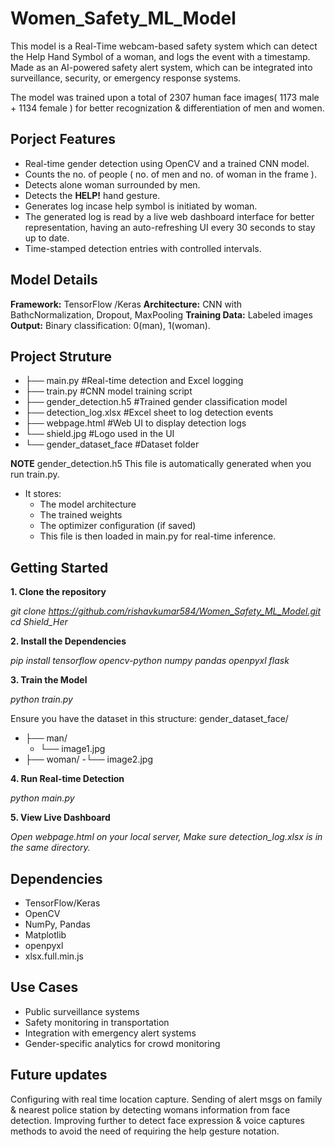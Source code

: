 # Women_Safety_ML_Model
This model is a Real-Time webcam-based safety system which can detect the Help Hand Symbol of a woman,
and logs the event with a timestamp. Made as an AI-powered safety alert system, which can be integrated into surveillance, security, or emergency response systems.

The model was trained upon a total of 2307 human face images( 1173 male + 1134 female ) for better recognization & differentiation of men and women.

## Porject Features
- Real-time gender detection using OpenCV and a trained CNN model.
- Counts the no. of people ( no. of men and no. of woman in the frame ).
- Detects alone woman surrounded by men.
- Detects the **HELP!** hand gesture.
- Generates log incase help symbol is initiated by woman.
- The generated log is read by a live web dashboard interface for better representation, having an auto-refreshing UI every 30 seconds to stay up to date.
- Time-stamped detection entries with controlled intervals.

## Model Details
**Framework:** TensorFlow /Keras
**Architecture:** CNN with BathcNormalization, Dropout, MaxPooling
**Training Data:** Labeled images
**Output:** Binary classification: 0(man), 1(woman).

## Project Struture

- ├── main.py                 #Real-time detection and Excel logging
- ├── train.py                #CNN model training script
- ├── gender_detection.h5     #Trained gender classification model
- ├── detection_log.xlsx      #Excel sheet to log detection events
- ├── webpage.html            #Web UI to display detection logs
- └── shield.jpg              #Logo used in the UI
- └── gender_dataset_face     #Dataset folder

**NOTE**  gender_detection.h5
This file is automatically generated when you run train.py.
- It stores:
  - The model architecture
  - The trained weights
  - The optimizer configuration (if saved)
  - This file is then loaded in main.py for real-time inference.

## Getting Started

**1. Clone the repository**

*git clone https://github.com/rishavkumar584/Women_Safety_ML_Model.git*
*cd Shield_Her*

**2. Install the Dependencies**

*pip install tensorflow opencv-python numpy pandas openpyxl flask*

**3. Train the Model**

*python train.py*

Ensure you have the dataset in this structure:
gender_dataset_face/
- ├── man/
  - └── image1.jpg
- ├── woman/
   -└── image2.jpg

**4. Run Real-time Detection**

*python main.py*

**5. View Live Dashboard**

*Open webpage.html on your local server, Make sure detection_log.xlsx is in the same directory.*

## Dependencies
- TensorFlow/Keras
- OpenCV
- NumPy, Pandas
- Matplotlib
- openpyxl
- xlsx.full.min.js

## Use Cases
- Public surveillance systems
- Safety monitoring in transportation
- Integration with emergency alert systems
- Gender-specific analytics for crowd monitoring

## Future updates
  Configuring with real time location capture.
  Sending of alert msgs on family & nearest police station by detecting womans information from face detection.
  Improving further to detect face expression & voice captures methods to avoid the need of requiring the help gesture notation.
   
